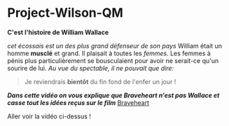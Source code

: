 # Project-Wilson-QM
**C'est l'histoire de William Wallace**

*cet écossais est un des plus grand défenseur de son pays*
William était un homme **musclé** et grand. Il plaisait à toutes les *femmes*.
Les femmes à pénis plus particulièrement se bousculaient pour avoir ne serait-ce qu'un sourire de lui.
*Au vue du spectable, il ne pouvait que dire:*

> Je reviendrais **bientôt** du fin fond de l'enfer un jour !


***Dans cette vidéo on vous explique que Braveheart n'est pas Wallace et casse tout les idées reçus sur le film***
[Braveheart](https://www.youtube.com/watch?v=1HlO8q45GIs)

Aller voir la vidéo ci-dessus !
